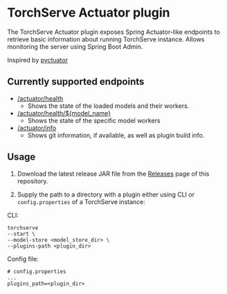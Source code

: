 # TorchServe Actuator plugin

The TorchServe Actuator plugin exposes Spring Actuator-like endpoints to retrieve basic
information about running TorchServe instance.
Allows monitoring the server using Spring Boot Admin.

Inspired by [pyctuator](https://github.com/SolarEdgeTech/pyctuator)

## Currently supported endpoints

- [/actuator/health](https://docs.spring.io/spring-boot/docs/current/actuator-api/htmlsingle/#health)
  - Shows the state of the loaded models and their workers.
- [/actuator/health/${model_name}](https://docs.spring.io/spring-boot/docs/current/actuator-api/htmlsingle/#health.retrieving-component)
  - Shows the state of the specific model workers
- [/actuator/info](https://docs.spring.io/spring-boot/docs/current/actuator-api/htmlsingle/#info)
  - Shows git information, if available, as well as plugin build info.

## Usage

1. Download the latest release JAR file from the [Releases](https://github.com/marrodion/torchserve-actuator/releases) page of this repository.

2. Supply the path to a directory with a plugin either using CLI or `config.properties` of a TorchServe instance:

CLI:
```shell
torchserve
--start \
--model-store <model_store_dir> \
--plugins-path <plugin_dir>
```

Config file:
```properties
# config.properties
...
plugins_path=<plugin_dir>
```
